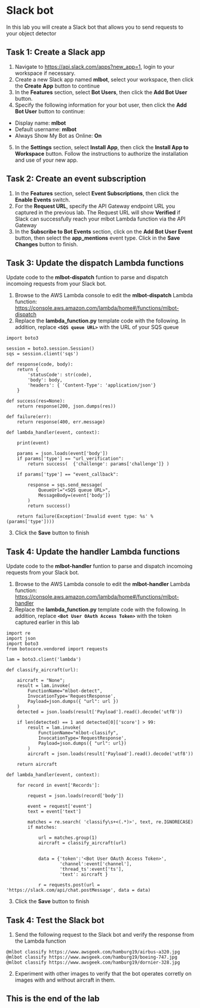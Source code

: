 # Slack bot
In this lab you will create a Slack bot that allows you to send requests to your object detector

## Task 1: Create a Slack app
1. Navigate to https://api.slack.com/apps?new_app=1, login to your workspace if necessary.
2. Create a new Slack app named **mlbot**, select your workspace, then click the **Create App** button to continue
3. In the **Features** section, select **Bot Users**, then click the **Add Bot User** button. 
4. Specify the following information for your bot user, then click the **Add Bot User** button to continue:
* Display name: **mlbot**
* Default username: **mlbot**
* Always Show My Bot as Online: **On**
5. In the **Settings** section, select **Install App**, then click the **Install App to Workspace** button. Follow the instructions to authorize the installation and use of your new app. 

## Task 2: Create an event subscription  
1. In the **Features** section, select **Event Subscriptions**, then click the **Enable Events** switch. 
2. For the **Request URL**, specify the API Gateway endpoint URL you captured in the previous lab. 
The Request URL will show **Verified** if Slack can successfully reach your mlbot Lambda function via the API Gateway
3. In the **Subscribe to Bot Events** section, click on the **Add Bot User Event** button, then select the **app_mentions** event type. Click in the **Save Changes** button to finish.

## Task 3: Update the dispatch Lambda functions
Update code to the **mlbot-dispatch** funtion to parse and dispatch incomoing requests from your Slack bot. 
1. Browse to the AWS Lambda console to edit the **mlbot-dispatch** Lambda function: https://console.aws.amazon.com/lambda/home#/functions/mlbot-dispatch
2. Replace the **lambda_function.py** template code with the following. In addition, replace **```<SQS queue URL>```** with the URL of your SQS queue
```
import boto3

session = boto3.session.Session()
sqs = session.client('sqs')

def response(code, body):
    return {
        'statusCode': str(code),
        'body': body,
        'headers': { 'Content-Type': 'application/json'}
    }
 
def success(res=None):
    return response(200, json.dumps(res))
 
def failure(err):
    return response(400, err.message)
 
def lambda_handler(event, context):
 
    print(event)
    
    params = json.loads(event['body'])
    if params['type'] == "url_verification":
        return success(  {'challenge': params['challenge']} )

    if params['type'] == "event_callback":

        response = sqs.send_message(
            QueueUrl="<SQS queue URL>",
            MessageBody=(event['body'])
        )
        return success()        
        
    return failure(Exception('Invalid event type: %s' % (params['type'])))
```
3. Click the **Save** button to finish

## Task 4: Update the handler Lambda functions
Update code to the **mlbot-handler** funtion to parse and dispatch incomoing requests from your Slack bot. 
1. Browse to the AWS Lambda console to edit the **mlbot-handler** Lambda function: https://console.aws.amazon.com/lambda/home#/functions/mlbot-handler
2. Replace the **lambda_function.py** template code with the following. In addition, replace **```<Bot User OAuth Access Token>```** with the token captured earlier in this lab
```
import re
import json
import boto3
from botocore.vendored import requests

lam = boto3.client('lambda')

def classify_aircraft(url):

    aircraft = "None";    
    result = lam.invoke(
        FunctionName="mlbot-detect",
        InvocationType='RequestResponse',
        Payload=json.dumps({ "url": url })
    )
    detected = json.loads(result['Payload'].read().decode('utf8'))

    if len(detected) == 1 and detected[0]['score'] > 99:
        result = lam.invoke(
            FunctionName="mlbot-classify",
            InvocationType='RequestResponse',
            Payload=json.dumps({ "url": url})
        )
        aircraft = json.loads(result['Payload'].read().decode('utf8'))
        
    return aircraft

def lambda_handler(event, context):
    
    for record in event['Records']:

        request = json.loads(record['body'])
        
        event = request['event']
        text = event['text']
        
        matches = re.search( 'classify\s+<(.*)>', text, re.IGNORECASE)
        if matches:
            
            url = matches.group(1)
            aircraft = classify_aircraft(url)
            

            data = {'token':'<Bot User OAuth Access Token>', 
                    'channel':event['channel'],
                    'thread_ts':event['ts'],
                    'text': aircraft } 
              
            r = requests.post(url = 'https://slack.com/api/chat.postMessage', data = data)     
```
3. Click the **Save** button to finish

## Task 4: Test the Slack bot
1. Send the following request to the Slack bot and verify the response from the Lambda function
```
@mlbot classify https://www.awsgeek.com/hamburg19/airbus-a320.jpg
@mlbot classify https://www.awsgeek.com/hamburg19/boeing-747.jpg
@mlbot classify https://www.awsgeek.com/hamburg19/dornier-328.jpg
```

2. Experiment with other images to verify that the bot operates corretly on images with and without aircraft in them.

## This is the end of the lab

